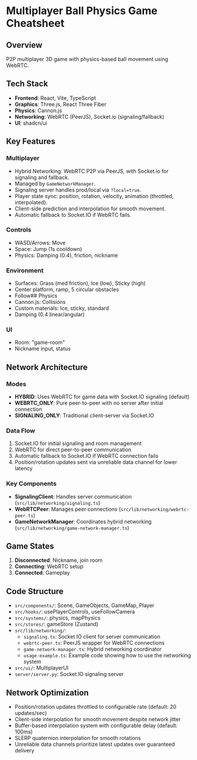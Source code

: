 # Multiplayer Ball Physics Game Cheatsheet

## Overview

P2P multiplayer 3D game with physics-based ball movement using WebRTC.

## Tech Stack

- **Frontend**: React, Vite, TypeScript
- **Graphics**: Three.js, React Three Fiber
- **Physics**: Cannon.js
- **Networking**: WebRTC (PeerJS), Socket.io (signaling/fallback)
- **UI**: shadcn/ui

## Key Features

### Multiplayer

- Hybrid Networking: WebRTC P2P via PeerJS, with Socket.io for signaling and fallback.
- Managed by `GameNetworkManager`.
- Signaling server handles prod/local via `?local=true`.
- Player state sync: position, rotation, velocity, animation (throttled, interpolated).
- Client-side prediction and interpolation for smooth movement.
- Automatic fallback to Socket.IO if WebRTC fails.

### Controls

- WASD/Arrows: Move
- Space: Jump (1s cooldown)
- Physics: Damping (0.4), friction, nickname

### Environment

- Surfaces: Grass (med friction), Ice (low), Sticky (high)
- Center platform, ramp, 5 circular obstacles
- Follow## Physics
- Cannon.js: Collisions
- Custom materials: Ice, sticky, standard
- Damping (0.4 linear/angular)

### UI

- Room: "game-room"
- Nickname input, status

## Network Architecture

### Modes

- **HYBRID**: Uses WebRTC for game data with Socket.IO signaling (default)
- **WEBRTC_ONLY**: Pure peer-to-peer with no server after initial connection
- **SIGNALING_ONLY**: Traditional client-server via Socket.IO

### Data Flow

1. Socket.IO for initial signaling and room management
2. WebRTC for direct peer-to-peer communication
3. Automatic fallback to Socket.IO if WebRTC connection fails
4. Position/rotation updates sent via unreliable data channel for lower latency

### Key Components

- **SignalingClient**: Handles server communication (`src/lib/networking/signaling.ts`)
- **WebRTCPeer**: Manages peer connections (`src/lib/networking/webrtc-peer.ts`)
- **GameNetworkManager**: Coordinates hybrid networking (`src/lib/networking/game-network-manager.ts`)

## Game States

1. **Disconnected**: Nickname, join room
2. **Connecting**: WebRTC setup
3. **Connected**: Gameplay

## Code Structure

- `src/components/`: Scene, GameObjects, GameMap, Player
- `src/hooks/`: usePlayerControls, useFollowCamera
- `src/systems/`: physics, mapPhysics
- `src/stores/`: gameStore (Zustand)
- `src/lib/networking/`:
  - `signaling.ts`: Socket.IO client for server communication
  - `webrtc-peer.ts`: PeerJS wrapper for WebRTC connections
  - `game-network-manager.ts`: Hybrid networking coordinator
  - `usage-example.ts`: Example code showing how to use the networking system
- `src/ui/`: MultiplayerUI
- `server/server.py`: Socket.IO signaling server

## Network Optimization

- Position/rotation updates throttled to configurable rate (default: 20 updates/sec)
- Client-side interpolation for smooth movement despite network jitter
- Buffer-based interpolation system with configurable delay (default: 100ms)
- SLERP quaternion interpolation for smooth rotations
- Unreliable data channels prioritize latest updates over guaranteed delivery
